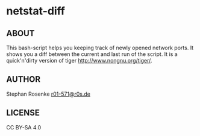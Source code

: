 # netstat-diff

## ABOUT

This bash-script helps you keeping track of newly opened network ports. It 
shows you a diff between the current and last run of the script. It is a
quick'n'dirty version of tiger <http://www.nongnu.org/tiger/>.

## AUTHOR

Stephan Rosenke <r01-571@r0s.de>

## LICENSE

CC BY-SA 4.0

